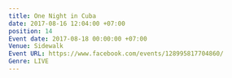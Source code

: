 ```yaml
---
title: One Night in Cuba
date: 2017-08-16 12:04:00 +07:00
position: 14
Event date: 2017-08-18 00:00:00 +07:00
Venue: Sidewalk
Event URL: https://www.facebook.com/events/128995817704860/
Genre: LIVE
---
```


